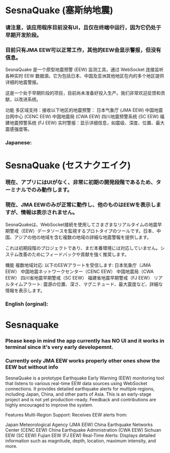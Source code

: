 
# SesnaQuake (塞斯纳地震)
### 请注意，该应用程序目前没有UI，且仅在终端中运行，因为它仍处于早期开发阶段。
### 目前只有JMA EEW可以正常工作，其他的EEW会显示警报，但没有信息。
SesnaQuake 是一个原型地震预警 (EEW) 监测工具，通过 WebSocket 连接监听各种实时 EEW 数据源。它为包括日本、中国及亚洲其他地区在内的多个地区提供详细的地震警报。

这是一个处于早期阶段的项目，目前尚未准备好投入生产。我们非常欢迎反馈和贡献，以改进系统。

功能
多区域支持：接收以下地区的地震预警：
日本气象厅 (JMA EEW)
中国地震台网中心 (CENC EEW)
中国地震局 (CWA EEW)
四川地震预警系统 (SC EEW)
福建地震预警系统 (FJ EEW)
实时警报：显示详细信息，如震级、深度、位置、最大震感强度等。

### Japanese:
# SesnaQuake (セスナクエイク)

### 現在、アプリにはUIがなく、非常に初期の開発段階であるため、ターミナルでのみ動作します。
### 現在、JMA EEWのみが正常に動作し、他のものはEEWを表示しますが、情報は表示されません。
SesnaQuakeは、WebSocket接続を使用してさまざまなリアルタイムの地震早期警戒（EEW）データソースを監視するプロトタイプのツールです。日本、中国、アジアの他の地域を含む複数の地域の詳細な地震警報を提供します。

これは初期段階のプロジェクトであり、まだ本番環境には対応していません。システム改善のためにフィードバックや貢献を強く推奨します。

機能
複数地域対応: 以下のEEWアラートを受信します:
日本気象庁（JMA EEW）
中国地震ネットワークセンター（CENC EEW）
中国地震局（CWA EEW）
四川省地震早期警戒（SC EEW）
福建省地震早期警戒（FJ EEW）
リアルタイムアラート:
震源の位置、深さ、マグニチュード、最大震度など、詳細な情報を表示します。

### English (orginal):
# Sesnaquake
### Please keep in mind the app currently has NO UI and it works in terminal since it's very early developemnt.
### Currently only JMA EEW works properly other ones show the EEW but without info 
SesnaQuake is a prototype Earthquake Early Warning (EEW) monitoring tool that listens to various real-time EEW data sources using WebSocket connections. It provides detailed earthquake alerts for multiple regions, including Japan, China, and other parts of Asia.
This is an early-stage project and is not yet production-ready. Feedback and contributions are highly encouraged to improve the system.

Features
Multi-Region Support: Receives EEW alerts from:

Japan Meteorological Agency (JMA EEW)
China Earthquake Networks Center (CENC EEW)
China Earthquake Administration (CWA EEW)
Sichuan EEW (SC EEW)
Fujian EEW (FJ EEW)
Real-Time Alerts: Displays detailed information such as magnitude, depth, location, maximum intensity, and more.
